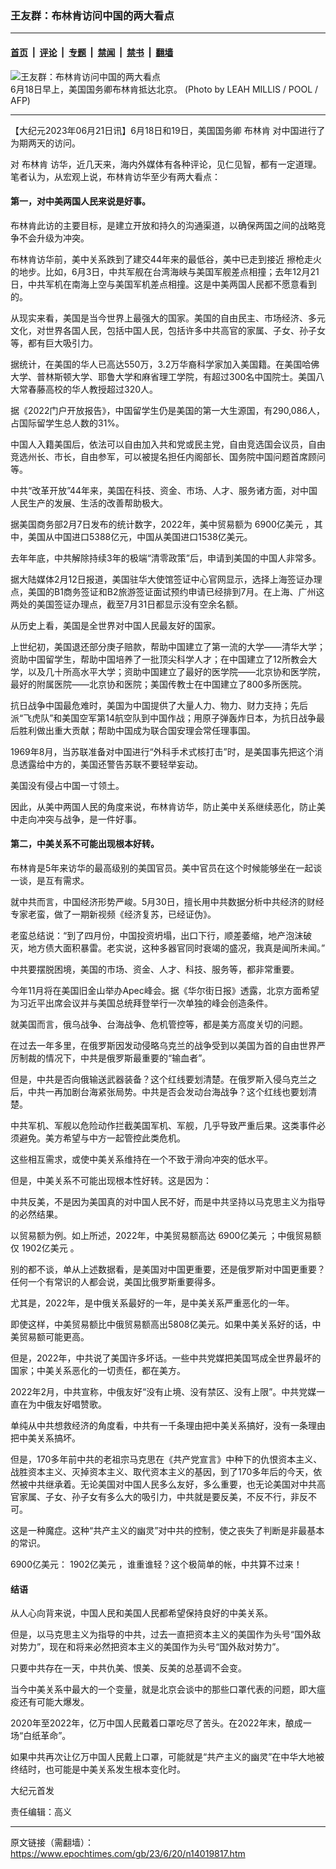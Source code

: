 ### 王友群：布林肯访问中国的两大看点

---

#### [首页](../../../..?n14019817) &nbsp;|&nbsp; [评论](../../../../../epoch-comment?n14019817) &nbsp;|&nbsp; [专题](../../../../../epoch-special?n14019817) &nbsp;|&nbsp; [禁闻](../../../../../epoch-news?n14019817) &nbsp;|&nbsp; [禁书](../../../../../books?n14019817) &nbsp;|&nbsp; [翻墙](https://github.com/gfw-breaker/nogfw/blob/master/README.md?n14019817)


<div><img alt="王友群：布林肯访问中国的两大看点" class="attachment-djy_600_400 size-djy_600_400 wp-post-image" src="https://i.epochtimes.com/assets/uploads/2023/06/id14019818-000_33K7446-600x400-1.jpg"/>
<div class="caption">
 6月18日早上，美国国务卿布林肯抵达北京。 (Photo by LEAH MILLIS / POOL / AFP)
</div></div><hr/><div class="post_content" id="artbody" itemprop="articleBody">
 <!-- article content begin -->
 <p>
  【大纪元2023年06月21日讯】6月18日和19日，美国国务卿
  <ok href="https://www.epochtimes.com/gb/tag/%E5%B8%83%E6%9E%97%E8%82%AF.html">
   布林肯
  </ok>
  对中国进行了为期两天的访问。
 </p>
 <p style="font-weight: 400;">
  对
  <ok href="https://www.epochtimes.com/gb/tag/%E5%B8%83%E6%9E%97%E8%82%AF.html">
   布林肯
  </ok>
  访华，近几天来，海内外媒体有各种评论，见仁见智，都有一定道理。笔者认为，从宏观上说，布林肯访华至少有两大看点：
 </p>
 <h4 style="font-weight: 400;">
  <strong>
   第一，对中美两国人民来说是好事。
  </strong>
 </h4>
 <p style="font-weight: 400;">
  布林肯此访的主要目标，是建立开放和持久的沟通渠道，以确保两国之间的战略竞争不会升级为冲突。
 </p>
 <p style="font-weight: 400;">
  布林肯访华前，美中关系跌到了建交44年来的最低谷，美中已走到接近
  <ok href="https://www.epochtimes.com/gb/tag/%E6%93%A6%E6%9E%AA%E8%B5%B0%E7%81%AB.html">
   擦枪走火
  </ok>
  的地步。比如，6月3日，中共军舰在台湾海峡与美国军舰差点相撞；去年12月21日，中共军机在南海上空与美国军机差点相撞。这是中美两国人民都不愿意看到的。
 </p>
 <p style="font-weight: 400;">
  从现实来看，美国是当今世界上最强大的国家。美国的自由民主、市场经济、多元文化，对世界各国人民，包括中国人民，包括许多中共高官的家属、子女、孙子女等，都有巨大吸引力。
 </p>
 <p style="font-weight: 400;">
  据统计，在美国的华人已高达550万，3.2万华裔科学家加入美国籍。在美国哈佛大学、普林斯顿大学、耶鲁大学和麻省理工学院，有超过300名中国院士。美国八大常春藤高校的华人教授超过320人。
 </p>
 <p style="font-weight: 400;">
  据《2022门户开放报告》，中国留学生仍是美国的第一大生源国，有290,086人，占国际留学生总人数的31%。
 </p>
 <p style="font-weight: 400;">
  中国人入籍美国后，依法可以自由加入共和党或民主党，自由竞选国会议员，自由竞选州长、市长，自由参军，可以被提名担任内阁部长、国务院中国问题首席顾问等。
 </p>
 <p style="font-weight: 400;">
  中共“改革开放”44年来，美国在科技、资金、市场、人才、服务诸方面，对中国人民生产的发展、生活的改善帮助极大。
 </p>
 <p style="font-weight: 400;">
  据美国商务部2月7日发布的统计数字，2022年，美中贸易额为
  <ok href="https://www.epochtimes.com/gb/tag/6900%E4%BA%BF%E7%BE%8E%E5%85%83.html">
   6900亿美元
  </ok>
  ，其中，美国从中国进口5388亿元，中国从美国进口1538亿美元。
 </p>
 <p style="font-weight: 400;">
  去年年底，中共解除持续3年的极端“清零政策”后，申请到美国的中国人非常多。
 </p>
 <p style="font-weight: 400;">
  据大陆媒体2月12日报道，美国驻华大使馆签证中心官网显示，选择上海签证办理点，美国的B1商务签证和B2旅游签证面试预约申请已经排到7月。在上海、广州这两处的美国签证办理点，截至7月31日都显示没有空余名额。
 </p>
 <p style="font-weight: 400;">
  从历史上看，美国是全世界对中国人民最友好的国家。
 </p>
 <p style="font-weight: 400;">
  上世纪初，美国退还部分庚子赔款，帮助中国建立了第一流的大学——清华大学；资助中国留学生，帮助中国培养了一批顶尖科学人才；在中国建立了12所教会大学，以及几十所高水平大学；资助中国建立了最好的医学院——北京协和医学院，最好的附属医院——北京协和医院；美国传教士在中国建立了800多所医院。
 </p>
 <p style="font-weight: 400;">
  抗日战争中国最危难时，美国为中国提供了大量人力、物力、财力支持；先后派“飞虎队”和美国空军第14航空队到中国作战；用原子弹轰炸日本，为抗日战争最后胜利做出重大贡献；帮助中国成为联合国安理会常任理事国。
 </p>
 <p style="font-weight: 400;">
  1969年8月，当苏联准备对中国进行“外科手术式核打击”时，是美国事先把这个消息透露给中方的，美国还警告苏联不要轻举妄动。
 </p>
 <p style="font-weight: 400;">
  美国没有侵占中国一寸领土。
 </p>
 <p style="font-weight: 400;">
  因此，从美中两国人民的角度来说，布林肯访华，防止美中关系继续恶化，防止美中走向冲突与战争，是一件好事。
 </p>
 <h4 style="font-weight: 400;">
  <strong>
   第二，中美关系不可能出现根本好转。
  </strong>
 </h4>
 <p style="font-weight: 400;">
  布林肯是5年来访华的最高级别的美国官员。美中官员在这个时候能够坐在一起谈一谈，是互有需求。
 </p>
 <p style="font-weight: 400;">
  就中共而言，中国经济形势严峻。5月30日，擅长用中共数据分析中共经济的财经专家老蛮，做了一期新视频《经济复苏，已经证伪》。
 </p>
 <p style="font-weight: 400;">
  老蛮总结说：“到了四月份，中国投资坍塌，出口下行，顺差萎缩，地产泡沫破灭，地方债大面积暴雷。老实说，这种多器官同时衰竭的盛况，我真是闻所未闻。”
 </p>
 <p style="font-weight: 400;">
  中共要摆脱困境，美国的市场、资金、人才、科技、服务等，都非常重要。
 </p>
 <p style="font-weight: 400;">
  今年11月将在美国旧金山举办Apec峰会。据《华尔街日报》透露，北京方面希望为习近平出席会议并与美国总统拜登举行一次单独的峰会创造条件。
 </p>
 <p style="font-weight: 400;">
  就美国而言，俄乌战争、台海战争、危机管控等，都是美方高度关切的问题。
 </p>
 <p style="font-weight: 400;">
  在过去一年多里，在俄罗斯因发动侵略乌克兰的战争受到以美国为首的自由世界严厉制裁的情况下，中共是俄罗斯最重要的“输血者”。
 </p>
 <p style="font-weight: 400;">
  但是，中共是否向俄输送武器装备？这个红线要划清楚。在俄罗斯入侵乌克兰之后，中共一再加剧台海紧张局势。中共是否会发动台海战争？这个红线也要划清楚。
 </p>
 <p style="font-weight: 400;">
  中共军机、军舰以危险动作拦截美国军机、军舰，几乎导致严重后果。这类事件必须避免。美方希望与中方一起管控此类危机。
 </p>
 <p style="font-weight: 400;">
  这些相互需求，或使中美关系维持在一个不致于滑向冲突的低水平。
 </p>
 <p style="font-weight: 400;">
  但是，中美关系不可能出现根本性好转。这是因为：
 </p>
 <p style="font-weight: 400;">
  中共反美，不是因为美国真的对中国人民不好，而是中共坚持以马克思主义为指导的必然结果。
 </p>
 <p style="font-weight: 400;">
  以贸易额为例。如上所述，2022年，中美贸易额高达
  <ok href="https://www.epochtimes.com/gb/tag/6900%E4%BA%BF%E7%BE%8E%E5%85%83.html">
   6900亿美元
  </ok>
  ；中俄贸易额仅
  <ok href="https://www.epochtimes.com/gb/tag/1902%E4%BA%BF%E7%BE%8E%E5%85%83.html">
   1902亿美元
  </ok>
  。
 </p>
 <p style="font-weight: 400;">
  别的都不谈，单从上述数据看，是美国对中国更重要，还是俄罗斯对中国更重要？任何一个有常识的人都会说，美国比俄罗斯重要得多。
 </p>
 <p style="font-weight: 400;">
  尤其是，2022年，是中俄关系最好的一年，是中美关系严重恶化的一年。
 </p>
 <p style="font-weight: 400;">
  即使这样，中美贸易额比中俄贸易额高出5808亿美元。如果中美关系好的话，中美贸易额可能更高。
 </p>
 <p style="font-weight: 400;">
  但是，2022年，中共说了美国许多坏话。一些中共党媒把美国骂成全世界最坏的国家；中美关系恶化的一切责任，都在美方。
 </p>
 <p style="font-weight: 400;">
  2022年2月，中共宣称，中俄友好“没有止境、没有禁区、没有上限”。中共党媒一直在为中俄友好唱赞歌。
 </p>
 <p style="font-weight: 400;">
  单纯从中共想救经济的角度看，中共有一千条理由把中美关系搞好，没有一条理由把中美关系搞坏。
 </p>
 <p style="font-weight: 400;">
  但是，170多年前中共的老祖宗马克思在《共产党宣言》中种下的仇恨资本主义、战胜资本主义、灭掉资本主义、取代资本主义的基因，到了170多年后的今天，依然被中共继承着。无论美国对中国人民多么友好，多么重要，也无论美国对中共高官家属、子女、孙子女有多么大的吸引力，中共就是要反美，不反不行，非反不可。
 </p>
 <p style="font-weight: 400;">
  这是一种魔症。这种“共产主义的幽灵”对中共的控制，使之丧失了判断是非最基本的常识。
 </p>
 <p style="font-weight: 400;">
  6900亿美元：
  <ok href="https://www.epochtimes.com/gb/tag/1902%E4%BA%BF%E7%BE%8E%E5%85%83.html">
   1902亿美元
  </ok>
  ，谁重谁轻？这个极简单的帐，中共算不过来！
 </p>
 <h4 style="font-weight: 400;">
  <strong>
   结语
  </strong>
 </h4>
 <p style="font-weight: 400;">
  从人心向背来说，中国人民和美国人民都希望保持良好的中美关系。
 </p>
 <p style="font-weight: 400;">
  但是，以马克思主义为指导的中共，过去一直把资本主义的美国作为头号“国外敌对势力”，现在和将来必然把资本主义的美国作为头号“国外敌对势力”。
 </p>
 <p style="font-weight: 400;">
  只要中共存在一天，中共仇美、恨美、反美的总基调不会变。
 </p>
 <p style="font-weight: 400;">
  当今中美关系中最大的一个变量，就是北京会谈中的那些口罩代表的问题，即大瘟疫还有可能大爆发。
 </p>
 <p style="font-weight: 400;">
  2020年至2022年，亿万中国人民戴着口罩吃尽了苦头。在2022年末，酿成一场“白纸革命”。
 </p>
 <p style="font-weight: 400;">
  如果中共再次让亿万中国人民戴上口罩，可能就是“共产主义的幽灵”在中华大地被终结时，也可能是中美关系发生根本变化时。
 </p>
 <p style="font-weight: 400;">
  大纪元首发
 </p>
 <p style="font-weight: 400;">
  责任编辑：高义
 </p>
 <!-- article content end -->
 <div id="below_article_ad">
 </div>
</div>


---

原文链接（需翻墙）：https://www.epochtimes.com/gb/23/6/20/n14019817.htm